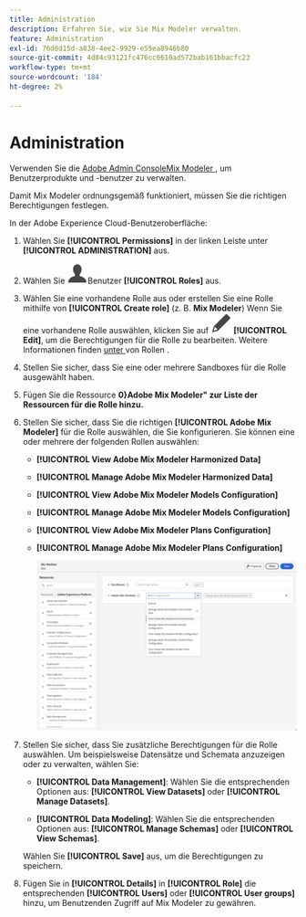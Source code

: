 ```yaml
---
title: Administration
description: Erfahren Sie, wie Sie Mix Modeler verwalten.
feature: Administration
exl-id: 76d6d15d-a838-4ee2-9929-e55ea8946b80
source-git-commit: 4d84c93121fc476cc6610ad572bab161bbacfc23
workflow-type: tm+mt
source-wordcount: '184'
ht-degree: 2%

---
```


# Administration

Verwenden Sie die [Adobe Admin ConsoleMix Modeler ](https://helpx.adobe.com/de/enterprise/using/admin-console.html), um Benutzerprodukte und -benutzer zu verwalten.

Damit Mix Modeler ordnungsgemäß funktioniert, müssen Sie die richtigen Berechtigungen festlegen.

In der Adobe Experience Cloud-Benutzeroberfläche:

1. Wählen Sie **[!UICONTROL Permissions]** in der linken Leiste unter **[!UICONTROL ADMINISTRATION]** aus.

1. Wählen Sie ![ linken Bedienfeld ](/help/assets/icons/User.svg)Benutzer **[!UICONTROL Roles]** aus.

1. Wählen Sie eine vorhandene Rolle aus oder erstellen Sie eine Rolle mithilfe von **[!UICONTROL Create role]** (z. B. **Mix Modeler**) Wenn Sie eine vorhandene Rolle auswählen, klicken Sie auf ![Bearbeiten](/help/assets/icons/Edit.svg) **[!UICONTROL Edit]**, um die Berechtigungen für die Rolle zu bearbeiten. Weitere Informationen finden [ unter ](https://helpx.adobe.com/de/enterprise/using/admin-console.html) von Rollen .

1. Stellen Sie sicher, dass Sie eine oder mehrere Sandboxes für die Rolle ausgewählt haben.

1. Fügen Sie die Ressource **0}Adobe Mix Modeler&quot; zur Liste der Ressourcen für die Rolle hinzu.**

1. Stellen Sie sicher, dass Sie die richtigen **[!UICONTROL Adobe Mix Modeler]** für die Rolle auswählen, die Sie konfigurieren. Sie können eine oder mehrere der folgenden Rollen auswählen:

   - **[!UICONTROL View Adobe Mix Modeler Harmonized Data]**
   - **[!UICONTROL Manage Adobe Mix Modeler Harmonized Data]**
   - **[!UICONTROL View Adobe Mix Modeler Models Configuration]**
   - **[!UICONTROL Manage Adobe Mix Modeler Models Configuration]**
   - **[!UICONTROL View Adobe Mix Modeler Plans Configuration]**
   - **[!UICONTROL Manage Adobe Mix Modeler Plans Configuration]**

     ![Mix Modeler-RBAC](/help/assets/mix-modeler-rbac.png)


1. Stellen Sie sicher, dass Sie zusätzliche Berechtigungen für die Rolle auswählen. Um beispielsweise Datensätze und Schemata anzuzeigen oder zu verwalten, wählen Sie:

   - **[!UICONTROL Data Management]**: Wählen Sie die entsprechenden Optionen aus: **[!UICONTROL View Datasets]** oder **[!UICONTROL Manage Datasets]**.

   - **[!UICONTROL Data Modeling]**: Wählen Sie die entsprechenden Optionen aus: **[!UICONTROL Manage Schemas]** oder **[!UICONTROL View Schemas]**.

   <!--
    * **[!UICONTROL Data Governance]**: ensure you select **[!UICONTROL View User Activity Log]** and **[!UICONTROL View Data Usage Policies]**.
    -->

   <!--![Permissions](assets/permissions-including-privacy.png)-->

   Wählen Sie **[!UICONTROL Save]** aus, um die Berechtigungen zu speichern.

1. Fügen Sie in **[!UICONTROL Details]** in **[!UICONTROL Role]** die entsprechenden **[!UICONTROL Users]** oder **[!UICONTROL User groups]** hinzu, um Benutzenden Zugriff auf Mix Modeler zu gewähren.
